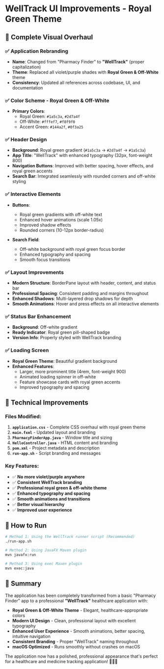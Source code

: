 # WellTrack UI Improvements - Royal Green Theme

## 🎨 Complete Visual Overhaul

### ✅ **Application Rebranding**
- **Name**: Changed from "Pharmacy Finder" to **"WellTrack"** (proper capitalization)
- **Theme**: Replaced all violet/purple shades with **Royal Green & Off-White** theme
- **Consistency**: Updated all references across codebase, UI, and documentation

### ✅ **Color Scheme - Royal Green & Off-White**
- **Primary Colors**:
  - Royal Green: `#1a5c3a`, `#2d7a4f`
  - Off-White: `#fffef7`, `#f8f9f0`
  - Accent Green: `#144a2f`, `#0f3a25`

### ✅ **Header Design**
- **Background**: Royal green gradient (`#1a5c3a` → `#2d7a4f` → `#1a5c3a`)
- **App Title**: "WellTrack" with enhanced typography (32px, font-weight 800)
- **Navigation Buttons**: Improved with better spacing, hover effects, and royal green accents
- **Search Bar**: Integrated seamlessly with rounded corners and off-white styling

### ✅ **Interactive Elements**
- **Buttons**: 
  - Royal green gradients with off-white text
  - Enhanced hover animations (scale 1.05x)
  - Improved shadow effects
  - Rounded corners (10-12px border-radius)

- **Search Field**:
  - Off-white background with royal green focus border
  - Enhanced typography and spacing
  - Smooth focus transitions

### ✅ **Layout Improvements**
- **Modern Structure**: BorderPane layout with header, content, and status bar
- **Professional Spacing**: Consistent padding and margins throughout
- **Enhanced Shadows**: Multi-layered drop shadows for depth
- **Smooth Animations**: Hover and press effects on all interactive elements

### ✅ **Status Bar Enhancement**
- **Background**: Off-white gradient
- **Ready Indicator**: Royal green pill-shaped badge
- **Version Info**: Properly styled with WellTrack branding

### ✅ **Loading Screen**
- **Royal Green Theme**: Beautiful gradient background
- **Enhanced Features**: 
  - Larger, more prominent title (4rem, font-weight 900)
  - Animated loading spinner in off-white
  - Feature showcase cards with royal green accents
  - Improved typography and spacing

## 🔧 **Technical Improvements**

### **Files Modified**:
1. **`application.css`** - Complete CSS overhaul with royal green theme
2. **`main.fxml`** - Updated layout and branding
3. **`PharmacyFinderApp.java`** - Window title and sizing
4. **`HelloController.java`** - HTML content and branding
5. **`pom.xml`** - Project metadata and description
6. **`run-app.sh`** - Script branding and messages

### **Key Features**:
- ✅ **No more violet/purple anywhere**
- ✅ **Consistent WellTrack branding**
- ✅ **Professional royal green & off-white theme**
- ✅ **Enhanced typography and spacing**
- ✅ **Smooth animations and transitions**
- ✅ **Better visual hierarchy**
- ✅ **Improved user experience**

## 🚀 **How to Run**

```bash
# Method 1: Using the WellTrack runner script (Recommended)
./run-app.sh

# Method 2: Using JavaFX Maven plugin
mvn javafx:run

# Method 3: Using exec Maven plugin
mvn exec:java
```

## 📝 **Summary**

The application has been completely transformed from a basic "Pharmacy Finder" app to a professional **"WellTrack"** healthcare application with:

- **Royal Green & Off-White Theme** - Elegant, healthcare-appropriate colors
- **Modern UI Design** - Clean, professional layout with excellent typography
- **Enhanced User Experience** - Smooth animations, better spacing, intuitive navigation
- **Consistent Branding** - Proper "WellTrack" naming throughout
- **macOS Optimized** - Runs smoothly without crashes on macOS

The application now has a polished, professional appearance that's perfect for a healthcare and medicine tracking application! 🏥💊✨
